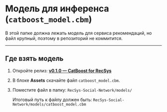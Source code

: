 # Модель для инференса (`catboost_model.cbm`)

В этой папке должна лежать модель для сервиса рекомендаций, но файл крупный, поэтому в репозиторий не коммитится.

---

## Где взять модель


1. Откройте релиз: **[v0.1.0 — CatBoost for RecSys](https://github.com/QbyKabi/RecSys-Social-Network/releases/tag/v0.1.0)**
2. В блоке **Assets** скачайте файл `catboost_model.cbm`.
3. Поместите файл в папку:
   `RecSys-Social-Network/models/`

   Итоговый путь к файлу должен быть:
   `RecSys-Social-Network/models/catboost_model.cbm`


